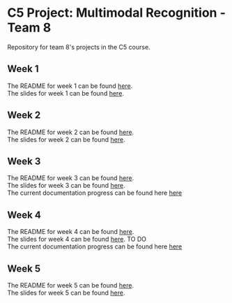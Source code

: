 # C5 Project: Multimodal Recognition - Team 8

Repository for team 8's projects in the C5 course.  

## Week 1

The README for week 1 can be found [here](./week1/README.md).  
The slides for week 1 can be found [here]().

## Week 2

The README for week 2 can be found [here](./week2/README.md).  
The slides for week 2 can be found [here](https://docs.google.com/presentation/d/1etahJ3YuBjsGzXGbmmyZ7ifsmGFF8GMM-0VSV1iVXjw/edit?usp=sharing).

## Week 3

The README for week 3 can be found [here](./week3/README.md).  
The slides for week 3 can be found [here](https://github.com/grig001/mcv-c5-team8/blob/main/week3/group8_task3.pdf).  
The current documentation progress can be found here [here](https://overleaf.cvc.uab.cat/read/rnmqpjqzhzqw#dd9996)

## Week 4

The README for week 4 can be found [here](./week4/README.md).  
The slides for week 4 can be found [here](https://github.com/grig001/mcv-c5-team8/blob/main/week4/group8_task4.pdf).  TO DO  
The current documentation progress can be found here [here](https://overleaf.cvc.uab.cat/read/rnmqpjqzhzqw#dd9996)

## Week 5

The README for week 5 can be found [here](./week5/README.md).  
The slides for week 5 can be found [here](./week5/group8_C5_week5_diffusion1.pdf).
